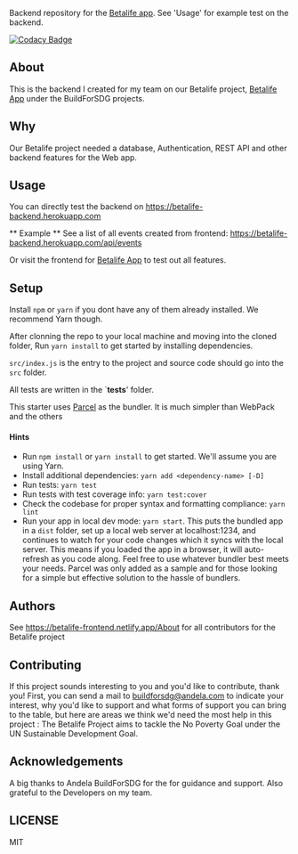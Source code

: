 Backend repository for the [Betalife app](https://betalife-frontend.netlify.app). 
See 'Usage' for example test on the backend. 

[![Codacy Badge](https://api.codacy.com/project/badge/Grade/9a016eb72eea47f9a17050dbbbee9520)](https://app.codacy.com/gh/BuildForSDG/team-001-backend?utm_source=github.com&utm_medium=referral&utm_content=BuildForSDG/team-001-backend&utm_campaign=Badge_Grade_Settings)


## About
This is the backend I created for my team on our Betalife project,
[Betalife App](https://betalife-frontend.netlify.app) under the BuildForSDG projects. 



## Why

Our Betalife project needed a database, Authentication, REST API and other backend features for the Web app. 

## Usage
You can directly test the backend on https://betalife-backend.herokuapp.com

** Example **
See a list of all events created from frontend:
https://betalife-backend.herokuapp.com/api/events

Or visit the frontend for 
[Betalife App](https://betalife-frontend.netlify.app) to test out all features. 

## Setup

Install `npm` or `yarn` if you dont have any of them already installed. We recommend Yarn though.

After clonning the repo to your local machine and moving into the cloned folder, Run `yarn install` to get started by installing dependencies. 

`src/index.js` is the entry to the project and source code should go into the `src` folder.

All tests are written in the `__tests__' folder.

This starter uses [Parcel](https://parceljs.org/getting_started.html) as the bundler. It is much simpler than WebPack and the others

#### Hints

- Run `npm install` or `yarn install` to get started. We'll assume you are using Yarn.
- Install additional dependencies: `yarn add <dependency-name> [-D]`
- Run tests: `yarn test`
- Run tests with test coverage info: `yarn test:cover`
- Check the codebase for proper syntax and formatting compliance: `yarn lint`
- Run your app in local dev mode: `yarn start`. This puts the bundled app in a `dist` folder, set up a local web server at localhost:1234, and continues to watch for your code changes which it syncs with the local server. This means if you loaded the app in a browser, it will auto-refresh as you code along. Feel free to use whatever bundler best meets your needs. Parcel was only added as a sample and for those looking for a simple but effective solution to the hassle of bundlers. 

## Authors

See https://betalife-frontend.netlify.app/About for all contributors for the Betalife project 




## Contributing
If this project sounds interesting to you and you'd like to contribute, thank you!
First, you can send a mail to buildforsdg@andela.com to indicate your interest, why you'd like to support and what forms of support you can bring to the table, but here are areas we think we'd need the most help in this project :
The Betalife Project aims to tackle the No Poverty Goal under the UN Sustainable Development Goal. 

## Acknowledgements
A big thanks to Andela BuildForSDG for the for guidance and support. 
Also grateful to the Developers on my team. 

## LICENSE
MIT

